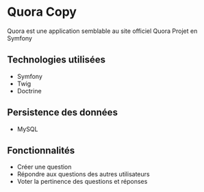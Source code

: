 # Quora Copy

Quora est une application semblable au site officiel Quora
Projet en Symfony

## Technologies utilisées
* Symfony
* Twig
* Doctrine

## Persistence des données
* MySQL

## Fonctionnalités
* Créer une question
* Répondre aux questions des autres utilisateurs
* Voter la pertinence des questions et réponses